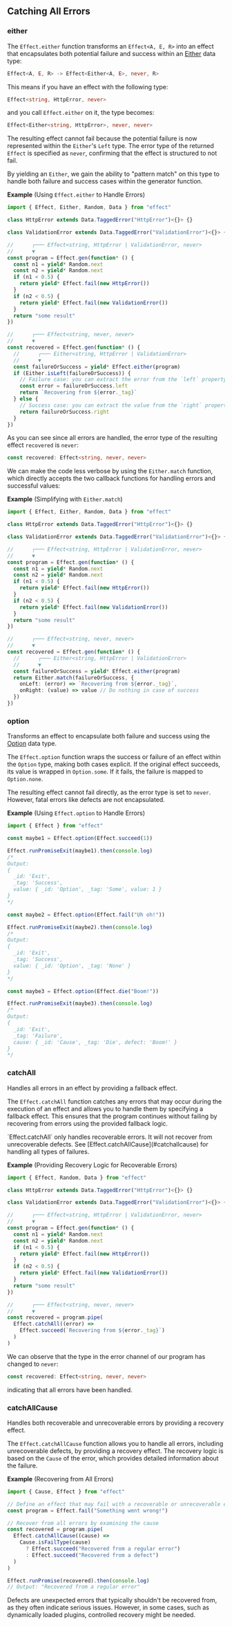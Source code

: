 ## Catching All Errors

### either

The `Effect.either` function transforms an `Effect<A, E, R>` into an effect that encapsulates both potential failure and success within an [Either](/docs/data-types/either/) data type:

```ts showLineNumbers=false
Effect<A, E, R> -> Effect<Either<A, E>, never, R>
```

This means if you have an effect with the following type:

```ts showLineNumbers=false
Effect<string, HttpError, never>
```

and you call `Effect.either` on it, the type becomes:

```ts showLineNumbers=false
Effect<Either<string, HttpError>, never, never>
```

The resulting effect cannot fail because the potential failure is now represented within the `Either`'s `Left` type.
The error type of the returned `Effect` is specified as `never`, confirming that the effect is structured to not fail.

By yielding an `Either`, we gain the ability to "pattern match" on this type to handle both failure and success cases within the generator function.

**Example** (Using `Effect.either` to Handle Errors)

```ts twoslash
import { Effect, Either, Random, Data } from "effect"

class HttpError extends Data.TaggedError("HttpError")<{}> {}

class ValidationError extends Data.TaggedError("ValidationError")<{}> {}

//      ┌─── Effect<string, HttpError | ValidationError, never>
//      ▼
const program = Effect.gen(function* () {
  const n1 = yield* Random.next
  const n2 = yield* Random.next
  if (n1 < 0.5) {
    return yield* Effect.fail(new HttpError())
  }
  if (n2 < 0.5) {
    return yield* Effect.fail(new ValidationError())
  }
  return "some result"
})

//      ┌─── Effect<string, never, never>
//      ▼
const recovered = Effect.gen(function* () {
  //      ┌─── Either<string, HttpError | ValidationError>
  //      ▼
  const failureOrSuccess = yield* Effect.either(program)
  if (Either.isLeft(failureOrSuccess)) {
    // Failure case: you can extract the error from the `left` property
    const error = failureOrSuccess.left
    return `Recovering from ${error._tag}`
  } else {
    // Success case: you can extract the value from the `right` property
    return failureOrSuccess.right
  }
})
```

As you can see since all errors are handled, the error type of the resulting effect `recovered` is `never`:

```ts showLineNumbers=false
const recovered: Effect<string, never, never>
```

We can make the code less verbose by using the `Either.match` function, which directly accepts the two callback functions for handling errors and successful values:

**Example** (Simplifying with `Either.match`)

```ts twoslash collapse={3-19}
import { Effect, Either, Random, Data } from "effect"

class HttpError extends Data.TaggedError("HttpError")<{}> {}

class ValidationError extends Data.TaggedError("ValidationError")<{}> {}

//      ┌─── Effect<string, HttpError | ValidationError, never>
//      ▼
const program = Effect.gen(function* () {
  const n1 = yield* Random.next
  const n2 = yield* Random.next
  if (n1 < 0.5) {
    return yield* Effect.fail(new HttpError())
  }
  if (n2 < 0.5) {
    return yield* Effect.fail(new ValidationError())
  }
  return "some result"
})

//      ┌─── Effect<string, never, never>
//      ▼
const recovered = Effect.gen(function* () {
  //      ┌─── Either<string, HttpError | ValidationError>
  //      ▼
  const failureOrSuccess = yield* Effect.either(program)
  return Either.match(failureOrSuccess, {
    onLeft: (error) => `Recovering from ${error._tag}`,
    onRight: (value) => value // Do nothing in case of success
  })
})
```

### option

Transforms an effect to encapsulate both failure and success using the [Option](/docs/data-types/option/) data type.

The `Effect.option` function wraps the success or failure of an effect within the
`Option` type, making both cases explicit. If the original effect succeeds,
its value is wrapped in `Option.some`. If it fails, the failure is mapped to
`Option.none`.

The resulting effect cannot fail directly, as the error type is set to `never`. However, fatal errors like defects are not encapsulated.

**Example** (Using `Effect.option` to Handle Errors)

```ts twoslash
import { Effect } from "effect"

const maybe1 = Effect.option(Effect.succeed(1))

Effect.runPromiseExit(maybe1).then(console.log)
/*
Output:
{
  _id: 'Exit',
  _tag: 'Success',
  value: { _id: 'Option', _tag: 'Some', value: 1 }
}
*/

const maybe2 = Effect.option(Effect.fail("Uh oh!"))

Effect.runPromiseExit(maybe2).then(console.log)
/*
Output:
{
  _id: 'Exit',
  _tag: 'Success',
  value: { _id: 'Option', _tag: 'None' }
}
*/

const maybe3 = Effect.option(Effect.die("Boom!"))

Effect.runPromiseExit(maybe3).then(console.log)
/*
Output:
{
  _id: 'Exit',
  _tag: 'Failure',
  cause: { _id: 'Cause', _tag: 'Die', defect: 'Boom!' }
}
*/
```

### catchAll

Handles all errors in an effect by providing a fallback effect.

The `Effect.catchAll` function catches any errors that may occur during the
execution of an effect and allows you to handle them by specifying a fallback
effect. This ensures that the program continues without failing by recovering
from errors using the provided fallback logic.

<Aside type="note" title="Recoverable Errors Only">
  `Effect.catchAll` only handles recoverable errors. It will not recover
  from unrecoverable defects. See [Effect.catchAllCause](#catchallcause)
  for handling all types of failures.
</Aside>

**Example** (Providing Recovery Logic for Recoverable Errors)

```ts twoslash
import { Effect, Random, Data } from "effect"

class HttpError extends Data.TaggedError("HttpError")<{}> {}

class ValidationError extends Data.TaggedError("ValidationError")<{}> {}

//      ┌─── Effect<string, HttpError | ValidationError, never>
//      ▼
const program = Effect.gen(function* () {
  const n1 = yield* Random.next
  const n2 = yield* Random.next
  if (n1 < 0.5) {
    return yield* Effect.fail(new HttpError())
  }
  if (n2 < 0.5) {
    return yield* Effect.fail(new ValidationError())
  }
  return "some result"
})

//      ┌─── Effect<string, never, never>
//      ▼
const recovered = program.pipe(
  Effect.catchAll((error) =>
    Effect.succeed(`Recovering from ${error._tag}`)
  )
)
```

We can observe that the type in the error channel of our program has changed to `never`:

```ts showLineNumbers=false
const recovered: Effect<string, never, never>
```

indicating that all errors have been handled.

### catchAllCause

Handles both recoverable and unrecoverable errors by providing a recovery effect.

The `Effect.catchAllCause` function allows you to handle all errors, including
unrecoverable defects, by providing a recovery effect. The recovery logic is
based on the `Cause` of the error, which provides detailed information about
the failure.

**Example** (Recovering from All Errors)

```ts twoslash
import { Cause, Effect } from "effect"

// Define an effect that may fail with a recoverable or unrecoverable error
const program = Effect.fail("Something went wrong!")

// Recover from all errors by examining the cause
const recovered = program.pipe(
  Effect.catchAllCause((cause) =>
    Cause.isFailType(cause)
      ? Effect.succeed("Recovered from a regular error")
      : Effect.succeed("Recovered from a defect")
  )
)

Effect.runPromise(recovered).then(console.log)
// Output: "Recovered from a regular error"
```

<Aside type="tip" title="When to Recover from Defects">
  Defects are unexpected errors that typically shouldn't be recovered
  from, as they often indicate serious issues. However, in some cases,
  such as dynamically loaded plugins, controlled recovery might be needed.
</Aside>
